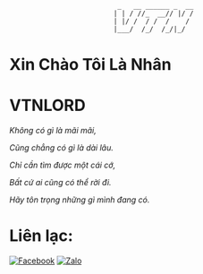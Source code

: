 
                               _   __ ______ _  __
                              | | / //_  __// |/ /
                              | |/ /  / /  /    / 
                              |___/  /_/  /_/|_/ 
                              
# Xin Chào Tôi Là Nhân
# VTNLORD
_Không có gì là mãi mãi,_

_Cũng chẳng có gì là dài lâu._

_Chỉ cần tìm được một cái cớ,_

_Bất cứ ai cũng có thể rời đi._

_Hãy tôn trọng những gì mình đang có._

# Liên lạc: 
[![Facebook](https://imgur.com/hK8pzCL)](https://www.facebook.com/vtnlord)
[![Zalo](https://imgur.com/2DN1m9j)](https://zalo.me/0353415885)
